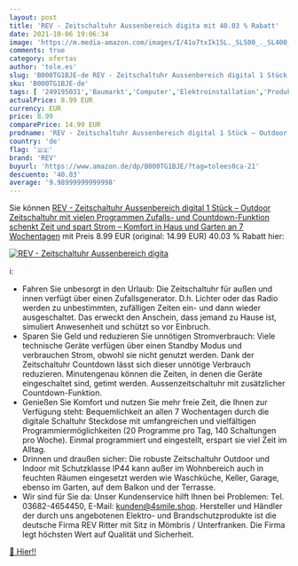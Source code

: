 ```yaml
---
layout: post
title: 'REV - Zeitschaltuhr Aussenbereich digita mit 40.03 % Rabatt'
date: 2021-10-06 19:06:34
image: 'https://m.media-amazon.com/images/I/41o7txIk15L._SL500_._SL400_.jpg'
comments: true
category: ofertas
author: 'tole.es'
slug: 'B000TG1BJE-de REV - Zeitschaltuhr Aussenbereich digital 1 Stück –...'
sku: 'B000TG1BJE-de'
tags: [ '249195031','Baumarkt','Computer','Elektroinstallation','Produkte','Stromversorgung','Zeitschaltuhren','rev', ]
actualPrice: 8.99 EUR
currency: EUR
price: 8.99
comparePrice: 14.99 EUR
prodname: 'REV - Zeitschaltuhr Aussenbereich digital 1 Stück – Outdoor Zeitschaltuhr mit vielen Programmen  Zufalls- und Countdown-Funktion schenkt Zeit und spart Strom – Komfort in Haus und Garten an 7 Wochentagen'
country: 'de'
flag: '🇩🇪'
brand: 'REV'
buyurl: 'https://www.amazon.de/dp/B000TG1BJE/?tag=tolees0ca-21'
descuento: '40.03'
average: '9.98999999999998'
---
```


Sie können [REV - Zeitschaltuhr Aussenbereich digital 1 Stück – Outdoor Zeitschaltuhr mit vielen Programmen  Zufalls- und Countdown-Funktion schenkt Zeit und spart Strom – Komfort in Haus und Garten an 7 Wochentagen](https://www.amazon.de/dp/B000TG1BJE/?tag=tolees0ca-21) mit Preis 8.99 EUR (original: 14.99 EUR) 40.03 % Rabatt hier:

[![REV - Zeitschaltuhr Aussenbereich digita](https://m.media-amazon.com/images/I/41o7txIk15L._SL500_._SL400_.jpg)](https://www.amazon.de/dp/B000TG1BJE/?tag=tolees0ca-21)

ℹ️:

- Fahren Sie unbesorgt in den Urlaub: Die Zeitschaltuhr für außen und innen verfügt über einen Zufallsgenerator. D.h. Lichter oder das Radio werden zu unbestimmten, zufälligen Zeiten ein- und dann wieder ausgeschaltet. Das erweckt den Anschein, dass jemand zu Hause ist, simuliert Anwesenheit und schützt so vor Einbruch.
- Sparen Sie Geld und reduzieren Sie unnötigen Stromverbrauch: Viele technische Geräte verfügen über einen Standby Modus und verbrauchen Strom, obwohl sie nicht genutzt werden. Dank der Zeitschaltuhr Countdown lässt sich dieser unnötige Verbrauch reduzieren. Minutengenau können die Zeiten, in denen die Geräte eingeschaltet sind, getimt werden. Aussenzeitschaltuhr mit zusätzlicher Countdown-Funktion.
- Genießen Sie Komfort und nutzen Sie mehr freie Zeit, die Ihnen zur Verfügung steht: Bequemlichkeit an allen 7 Wochentagen durch die digitale Schaltuhr Steckdose mit umfangreichen und vielfältigen Programmiermöglichkeiten (20 Programme pro Tag, 140 Schaltungen pro Woche). Einmal programmiert und eingestellt, erspart sie viel Zeit im Alltag.
- Drinnen und draußen sicher: Die robuste Zeitschaltuhr Outdoor und Indoor mit Schutzklasse IP44 kann außer im Wohnbereich auch in feuchten Räumen eingesetzt werden wie Waschküche, Keller, Garage, ebenso im Garten, auf dem Balkon und der Terrasse.
- Wir sind für Sie da: Unser Kundenservice hilft Ihnen bei Problemen: Tel. 03682-4654450, E-Mail: kunden@4smile.shop. Hersteller und Händler der durch uns angebotenen Elektro- und Brandschutzprodukte ist die deutsche Firma REV Ritter mit Sitz in Mömbris / Unterfranken. Die Firma legt höchsten Wert auf Qualität und Sicherheit.

[🛒 Hier!!](https://www.amazon.de/dp/B000TG1BJE/?tag=tolees0ca-21)
